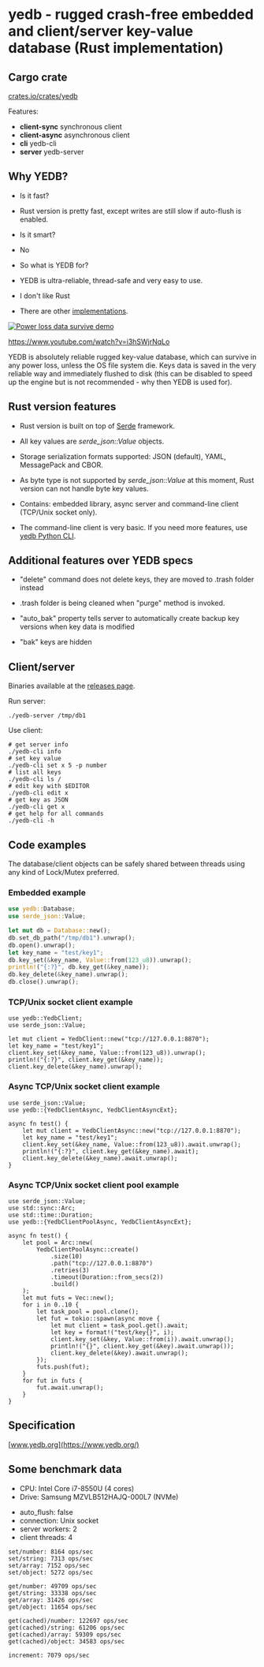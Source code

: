 # yedb - rugged crash-free embedded and client/server key-value database (Rust implementation)

## Cargo crate

[crates.io/crates/yedb](https://crates.io/crates/yedb)

Features:

- **client-sync** synchronous client
- **client-async** asynchronous client
- **cli** yedb-cli
- **server** yedb-server

## Why YEDB?

- Is it fast?
- Rust version is pretty fast, except writes are still slow if auto-flush is
  enabled.

- Is it smart?
- No

- So what is YEDB for?
- YEDB is ultra-reliable, thread-safe and very easy to use.

- I don't like Rust
- There are other [implementations](https://www.yedb.org).

[![Power loss data survive
demo](https://img.youtube.com/vi/i3hSWjrNqLo/0.jpg)](https://www.youtube.com/watch?v=i3hSWjrNqLo)

<https://www.youtube.com/watch?v=i3hSWjrNqLo>


YEDB is absolutely reliable rugged key-value database, which can survive in any
power loss, unless the OS file system die. Keys data is saved in the very
reliable way and immediately flushed to disk (this can be disabled to speed up
the engine but is not recommended - why then YEDB is used for).

## Rust version features

- Rust version is built on top of [Serde](https://serde.rs) framework.

- All key values are *serde_json::Value* objects.

- Storage serialization formats supported: JSON (default), YAML, MessagePack
  and CBOR.

- As byte type is not supported by *serde_json::Value* at this moment, Rust
  version can not handle byte key values.

- Contains: embedded library, async server and command-line client (TCP/Unix
  socket only).

- The command-line client is very basic. If you need more features, use [yedb
  Python CLI](https://github.com/alttch/yedb-py).

## Additional features over YEDB specs

- "delete" command does not delete keys, they are moved to .trash folder
  instead

- .trash folder is being cleaned when "purge" method is invoked.

- "auto\_bak" property tells server to automatically create backup key versions
  when key data is modified

- "bak" keys are hidden

## Client/server

Binaries available at the [releases
page](https://github.com/alttch/yedb-rs/releases).

Run server:

```shell
./yedb-server /tmp/db1
```

Use client:

```shell
# get server info
./yedb-cli info
# set key value
./yedb-cli set x 5 -p number
# list all keys
./yedb-cli ls /
# edit key with $EDITOR
./yedb-cli edit x
# get key as JSON
./yedb-cli get x
# get help for all commands
./yedb-cli -h
```

## Code examples

The database/client objects can be safely shared between threads using any kind
of Lock/Mutex preferred.

### Embedded example

```rust
use yedb::Database;
use serde_json::Value;

let mut db = Database::new();
db.set_db_path("/tmp/db1").unwrap();
db.open().unwrap();
let key_name = "test/key1";
db.key_set(&key_name, Value::from(123_u8)).unwrap();
println!("{:?}", db.key_get(&key_name));
db.key_delete(&key_name).unwrap();
db.close().unwrap();
```

### TCP/Unix socket client example

```rust,ignore
use yedb::YedbClient;
use serde_json::Value;

let mut client = YedbClient::new("tcp://127.0.0.1:8870");
let key_name = "test/key1";
client.key_set(&key_name, Value::from(123_u8)).unwrap();
println!("{:?}", client.key_get(&key_name));
client.key_delete(&key_name).unwrap();
```

### Async TCP/Unix socket client example

```rust,ignore
use serde_json::Value;
use yedb::{YedbClientAsync, YedbClientAsyncExt};

async fn test() {
    let mut client = YedbClientAsync::new("tcp://127.0.0.1:8870");
    let key_name = "test/key1";
    client.key_set(&key_name, Value::from(123_u8)).await.unwrap();
    println!("{:?}", client.key_get(&key_name).await);
    client.key_delete(&key_name).await.unwrap();
}
```

### Async TCP/Unix socket client pool example

```rust,ignore
use serde_json::Value;
use std::sync::Arc;
use std::time::Duration;
use yedb::{YedbClientPoolAsync, YedbClientAsyncExt};

async fn test() {
    let pool = Arc::new(
        YedbClientPoolAsync::create()
            .size(10)
            .path("tcp://127.0.0.1:8870")
            .retries(3)
            .timeout(Duration::from_secs(2))
            .build()
    );
    let mut futs = Vec::new();
    for i in 0..10 {
        let task_pool = pool.clone();
        let fut = tokio::spawn(async move {
            let mut client = task_pool.get().await;
            let key = format!("test/key{}", i);
            client.key_set(&key, Value::from(i)).await.unwrap();
            println!("{}", client.key_get(&key).await.unwrap());
            client.key_delete(&key).await.unwrap();
        });
        futs.push(fut);
    }
    for fut in futs {
        fut.await.unwrap();
    }
}
```

## Specification

[www.yedb.org](https://www.yedb.org/)

## Some benchmark data

* CPU: Intel Core i7-8550U (4 cores)
* Drive: Samsung MZVLB512HAJQ-000L7 (NVMe)

- auto\_flush: false
- connection: Unix socket
- server workers: 2
- client threads: 4

```shell
set/number: 8164 ops/sec
set/string: 7313 ops/sec
set/array: 7152 ops/sec
set/object: 5272 ops/sec

get/number: 49709 ops/sec
get/string: 33338 ops/sec
get/array: 31426 ops/sec
get/object: 11654 ops/sec

get(cached)/number: 122697 ops/sec
get(cached)/string: 61206 ops/sec
get(cached)/array: 59309 ops/sec
get(cached)/object: 34583 ops/sec

increment: 7079 ops/sec
```
